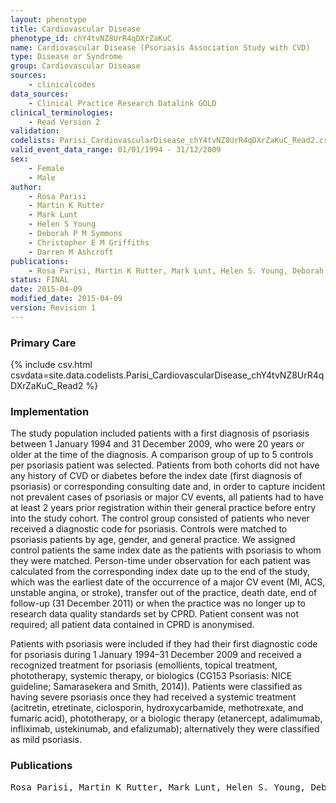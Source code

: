 ```yaml
---
layout: phenotype
title: Cardiovascular Disease
phenotype_id: chY4tvNZ8UrR4qDXrZaKuC
name: Cardiovascular Disease (Psoriasis Association Study with CVD)
type: Disease or Syndrome                   
group: Cardiovascular Disease
sources: 
    - clinicalcodes
data_sources:
    - Clinical Practice Research Datalink GOLD
clinical_terminologies:
    - Read Version 2
validation:
codelists: Parisi_CardiovascularDisease_chY4tvNZ8UrR4qDXrZaKuC_Read2.csv
valid_event_data_range: 01/01/1994 - 31/12/2009
sex:
    - Female
    - Male
author: 
    - Rosa Parisi
    - Martin K Rutter
    - Mark Lunt
    - Helen S Young
    - Deborah P M Symmons
    - Christopher E M Griffiths
    - Darren M Ashcroft    
publications:
    - Rosa Parisi, Martin K Rutter, Mark Lunt, Helen S. Young, Deborah P M Symmons, Christopher E M Griffiths, Darren M. Ashcroft, Psoriasis and the Risk of Major Cardiovascular Events Cohort Study Using the Clinical Practice Research Datalink. Journal of Investigative Dermatology, 135(9), 2189-2197 (2015).
status: FINAL
date: 2015-04-09
modified_date: 2015-04-09
version: Revision 1
---
```


### Primary Care

{% include csv.html csvdata=site.data.codelists.Parisi_CardiovascularDisease_chY4tvNZ8UrR4qDXrZaKuC_Read2 %}

### Implementation

The study population included patients with a first diagnosis of psoriasis between 1 January 1994 and 31 December 2009, who were 20 years or older at the time of the diagnosis. A comparison group of
up to 5 controls per psoriasis patient was selected. Patients from both cohorts did not have any history of CVD or diabetes before the index date (first diagnosis of psoriasis) or corresponding consulting date
and, in order to capture incident not prevalent cases of psoriasis or major CV events, all patients had to have at least 2 years prior registration within their general practice before entry into the study
cohort. The control group consisted of patients who never received a diagnostic code for psoriasis. Controls were matched to psoriasis patients by age, gender, and general practice. We assigned control
patients the same index date as the patients with psoriasis to whom they were matched. Person-time under observation for each patient was calculated from the corresponding index date up to the end of the study, which was the earliest date of the occurrence of a major
CV event (MI, ACS, unstable angina, or stroke), transfer out of the practice, death date, end of follow-up (31 December 2011) or when the practice was no longer up to research data quality standards set by CPRD. Patient consent was not required; all patient data contained in CPRD is anonymised.

Patients with psoriasis were included if they had their first diagnostic code for psoriasis during 1 January 1994–31 December 2009 and received a recognized treatment for psoriasis (emollients,
topical treatment, phototherapy, systemic therapy, or biologics (CG153 Psoriasis: NICE guideline; Samarasekera and Smith, 2014)). Patients were classified as having severe psoriasis once they had
received a systemic treatment (acitretin, etretinate, ciclosporin, hydroxycarbamide, methotrexate, and fumaric acid), phototherapy, or a biologic therapy (etanercept, adalimumab, infliximab, ustekinumab,
and efalizumab); alternatively they were classified as mild psoriasis.

### Publications

<pre>
Rosa Parisi, Martin K Rutter, Mark Lunt, Helen S. Young, Deborah P M Symmons, Christopher E M Griffiths, Darren M. Ashcroft, "Psoriasis and the Risk of Major Cardiovascular Events: Cohort Study Using the Clinical Practice Research Datalink". Journal of Investigative Dermatology, 135(9), 2189-2197, 2015.
</pre>
